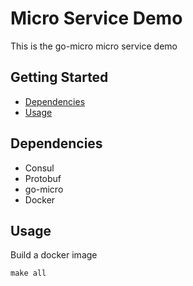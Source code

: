 # Micro Service Demo

This is the go-micro micro service demo

## Getting Started

- [Dependencies](#dependencies)
- [Usage](#usage)


## Dependencies

- Consul
- Protobuf
- go-micro
- Docker

## Usage

Build a docker image
```
make all
```
